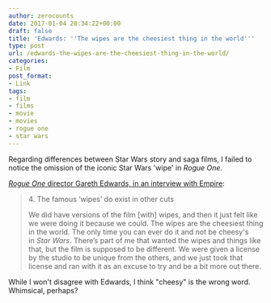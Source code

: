 ```yaml
---
author: zerocounts
date: 2017-01-04 20:34:22+00:00
draft: false
title: 'Edwards: ''The wipes are the cheesiest thing in the world'''
type: post
url: /edwards-the-wipes-are-the-cheesiest-thing-in-the-world/
categories:
- Film
post_format:
- Link
tags:
- film
- films
- movie
- movies
- rogue one
- star wars
---
```


Regarding differences between Star Wars story and saga films, I failed to notice the omission of the iconic Star Wars 'wipe' in _Rogue One_.

[_Rogue One_ director Gareth Edwards, in an interview with Empire](http://www.empireonline.com/movies/features/rogue-one-13-revelations-director-gareth-edwards/):


<blockquote>4. The famous ‘wipes’ do exist in other cuts

We did have versions of the film [with] wipes, and then it just felt like we were doing it because we could. The wipes are the cheesiest thing in the world. The only time you can ever do it and not be cheesy's in _Star Wars_. There’s part of me that wanted the wipes and things like that, but the film is supposed to be different. We were given a license by the studio to be unique from the others, and we just took that license and ran with it as an excuse to try and be a bit more out there.</blockquote>


While I won't disagree with Edwards, I think "cheesy" is the wrong word. Whimsical, perhaps?
